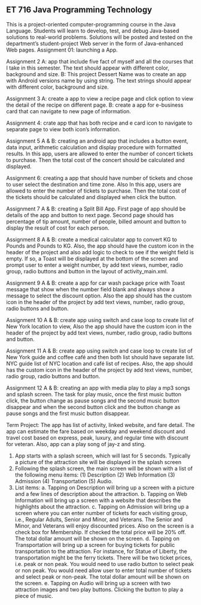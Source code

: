 ## ET 716 Java Programming Technology
This is a project-oriented computer-programming course in the Java Language. Students will learn to develop, test, and debug Java-based solutions to real-world problems. Solutions will be posted and tested on the department’s student-project Web server in the form of Java-enhanced Web pages.
Assignment 01: launching a App.

Assignment 2 A: app that include five fact of myself and all the courses that I take in this semester. The text should appear with different color, background and size.
              B: This project Dessert Name was to create an app with Android versions name by using string. The text strings should appear with different color, background and size.

Assignment 3 A:  create a app to view a recipe page and click option to view the detail of the recipe on different page.
             B: create a app for e-business card that can navigate to new page of information.

Assignment 4: crate app that has both recipe and e card icon to navigate to separate page to view both icon’s information.

Assignment 5 A & B: creating an android app that includes a button event, data input, arithmetic calculation and display procedure with formatted results. In this app, users are allowed to enter the number of concert tickets to purchase. Then the total cost of the concert should be calculated and displayed. 

Assignment 6: creating a app that should have number of tickets and chose to user select the destination and time zone. Also In this app, users are allowed to enter the number of tickets to purchase. Then the total cost of the tickets should be calculated and displayed when click the button.

Assignment 7 A & B: creating a Split Bill App. First page of app should be details of the app and button to next page. Second page should has percentage of tip amount, number of people, billed amount and button to display the result of cost for each person.

Assignment 8 A & B: create a medical calculator app to convert KG to Pounds and Pounds to KG. Also, the app should have the custom icon in the header of the project and also add logic to check to see if the weight field is empty. If so, a Toast will be displayed at the bottom of the screen and prompt user to enter a weight number, by add text views, number, radio group, radio buttons and button in the layout of activity_main.xml.

Assignment 9 A & B: create a app for car wash package price with Toast message that show when the number field blank and always show a message to select the discount option. Also the app should has the custom icon in the header of the project by add text views, number, radio group, radio buttons and button.

Assignment 10 A & B: create app using switch and case loop to create list of New York location to view, Also the app should have the custom icon in the header of the project by add text views, number, radio group, radio buttons and button.

Assignment 11 A & B: create app using switch and case loop to create list of New York guide and coffee café and then both list should have separate list. NYC guide list of NYC location and café list of recipes. Also, the app should has the custom icon in the header of the project by add text views, number, radio group, radio buttons and button.

Assignment 12 A & B: creating an app with media play to play a mp3 songs and splash screen. The task for play music, once the first music button click, the button change as pause songs and  the second music button disappear and when the second button click and  the button change as pause songs and  the first music button disappear.

Term Project:  The app has list of activity, linked website, and fare detail. The app can estimate the fare based on weekday and weekend discount and travel cost based on express, peak, luxury, and regular time with discount for veteran. Also, app can a play song of jay-z and sting.
1.	App starts with a splash screen, which will last for 5 seconds. Typically a picture of the attraction site will be displayed in the splash screen
2.	Following the splash screen, the main screen will be shown with a list of the following menu items: (1) Description (2) Web Information (3) Admission (4) Transportation (5) Audio.
3.	List items: 
a.	Tapping on Description will bring up a screen with a picture and a few lines of description about the attraction.
b.	Tapping on Web Information will bring up a screen with a website that describes the highlights about the attraction. 
c.	Tapping on Admission will bring up a screen where you can enter number of tickets for each visiting group, i.e., Regular Adults, Senior and Minor, and Veterans. The Senior and Minor, and Veterans will enjoy discounted prices. Also on the screen is a check box for Membership. If checked the total price will be 20% off. The total dollar amount will be shown on the screen. 
d.	Tapping on Transportation will bring up a screen for buying tickets for public transportation to the attraction. For instance, for Statue of Liberty, the transportation might be the ferry tickets. There will be two ticket prices, i.e. peak or non peak. You would need to use radio button to select peak or non peak. You would need allow user to enter total number of tickets and select peak or non-peak. The total dollar amount will be shown on the screen.
e.	Tapping on Audio will bring up a screen with two attraction images and two play buttons. Clicking the button to play a piece of music.

